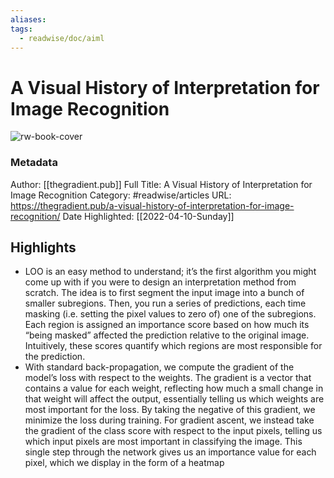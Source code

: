 ```yaml
---
aliases: 
tags:
  - readwise/doc/aiml
---
```

# A Visual History of Interpretation for Image Recognition

![rw-book-cover](https://readwise-assets.s3.amazonaws.com/static/images/article3.5c705a01b476.png)
### Metadata
Author: [[thegradient.pub]]
Full Title: A Visual History of Interpretation for Image Recognition
Category: #readwise/articles
URL: https://thegradient.pub/a-visual-history-of-interpretation-for-image-recognition/
Date Highlighted: [[2022-04-10-Sunday]]

## Highlights
- LOO is an easy method to understand; it’s the first algorithm you might come up with if you were to design an interpretation method from scratch. The idea is to first segment the input image into a bunch of smaller subregions. Then, you run a series of predictions, each time masking (i.e. setting the pixel values to zero of) one of the subregions. Each region is assigned an importance score based on how much its “being masked” affected the prediction relative to the original image. Intuitively, these scores quantify which regions are most responsible for the prediction.
- With standard back-propagation, we compute the gradient of the model’s loss with respect to the weights. The gradient is a vector that contains a value for each weight, reflecting how much a small change in that weight will affect the output, essentially telling us which weights are most important for the loss. By taking the negative of this gradient, we minimize the loss during training. For gradient ascent, we instead take the gradient of the class score with respect to the input pixels, telling us which input pixels are most important in classifying the image. This single step through the network gives us an importance value for each pixel, which we display in the form of a heatmap

